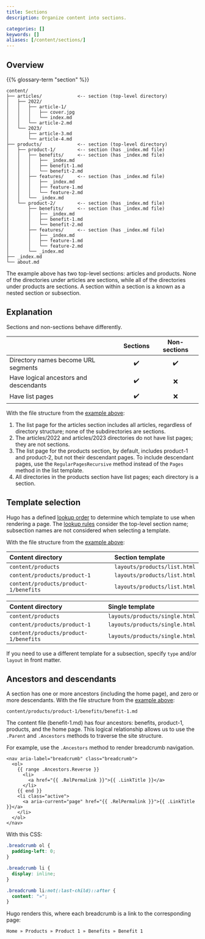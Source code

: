 ```yaml
---
title: Sections
description: Organize content into sections.

categories: []
keywords: []
aliases: [/content/sections/]
---
```


## Overview

{{% glossary-term "section" %}}

```text
content/
├── articles/             <-- section (top-level directory)
│   ├── 2022/
│   │   ├── article-1/
│   │   │   ├── cover.jpg
│   │   │   └── index.md
│   │   └── article-2.md
│   └── 2023/
│       ├── article-3.md
│       └── article-4.md
├── products/             <-- section (top-level directory)
│   ├── product-1/        <-- section (has _index.md file)
│   │   ├── benefits/     <-- section (has _index.md file)
│   │   │   ├── _index.md
│   │   │   ├── benefit-1.md
│   │   │   └── benefit-2.md
│   │   ├── features/     <-- section (has _index.md file)
│   │   │   ├── _index.md
│   │   │   ├── feature-1.md
│   │   │   └── feature-2.md
│   │   └── _index.md
│   └── product-2/        <-- section (has _index.md file)
│       ├── benefits/     <-- section (has _index.md file)
│       │   ├── _index.md
│       │   ├── benefit-1.md
│       │   └── benefit-2.md
│       ├── features/     <-- section (has _index.md file)
│       │   ├── _index.md
│       │   ├── feature-1.md
│       │   └── feature-2.md
│       └── _index.md
├── _index.md
└── about.md
```

The example above has two top-level sections: articles and products. None of the directories under articles are sections, while all of the directories under products are sections. A section within a section is a known as a nested section or subsection.

## Explanation

Sections and non-sections behave differently.

||Sections|Non-sections
:--|:-:|:-:
Directory names become URL segments|:heavy_check_mark:|:heavy_check_mark:
Have logical ancestors and descendants|:heavy_check_mark:|:x:
Have list pages|:heavy_check_mark:|:x:

With the file structure from the [example above](#overview):

1. The list page for the articles section includes all articles, regardless of directory structure; none of the subdirectories are sections.
1. The articles/2022 and articles/2023 directories do not have list pages; they are not sections.
1. The list page for the products section, by default, includes product-1 and product-2, but not their descendant pages. To include descendant pages, use the `RegularPagesRecursive` method instead of the `Pages` method in the list template.
1. All directories in the products section have list pages; each directory is a section.

## Template selection

Hugo has a defined [lookup order] to determine which template to use when rendering a page. The [lookup rules] consider the top-level section name; subsection names are not considered when selecting a template.

With the file structure from the [example above](#overview):

Content directory|Section template
:--|:--
`content/products`|`layouts/products/list.html`
`content/products/product-1`|`layouts/products/list.html`
`content/products/product-1/benefits`|`layouts/products/list.html`

Content directory|Single template
:--|:--
`content/products`|`layouts/products/single.html`
`content/products/product-1`|`layouts/products/single.html`
`content/products/product-1/benefits`|`layouts/products/single.html`

If you need to use a different template for a subsection, specify `type` and/or `layout` in front matter.

## Ancestors and descendants

A section has one or more ancestors (including the home page), and zero or more descendants. With the file structure from the [example above](#overview):

```text
content/products/product-1/benefits/benefit-1.md
```

The content file (benefit-1.md) has four ancestors: benefits, product-1, products, and the home page. This logical relationship allows us to use the `.Parent` and `.Ancestors` methods to traverse the site structure.

For example, use the `.Ancestors` method to render breadcrumb navigation.

```go-html-template {file="layouts/partials/breadcrumb.html"}
<nav aria-label="breadcrumb" class="breadcrumb">
  <ol>
    {{ range .Ancestors.Reverse }}
      <li>
        <a href="{{ .RelPermalink }}">{{ .LinkTitle }}</a>
      </li>
    {{ end }}
    <li class="active">
      <a aria-current="page" href="{{ .RelPermalink }}">{{ .LinkTitle }}</a>
    </li>
  </ol>
</nav>
```

With this CSS:

```css
.breadcrumb ol {
  padding-left: 0;
}

.breadcrumb li {
  display: inline;
}

.breadcrumb li:not(:last-child)::after {
  content: "»";
}
```

Hugo renders this, where each breadcrumb is a link to the corresponding page:

```text
Home » Products » Product 1 » Benefits » Benefit 1
```

[lookup order]: /templates/lookup-order/
[lookup rules]: /templates/lookup-order/#lookup-rules
